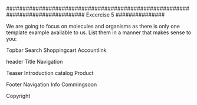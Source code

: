 ################################################################################
    Excercise 5
###############

We are going to focus on molecules and organisms as there is only one
template example available to us. List them in a manner that makes sense to
you:



Topbar
    Search
    Shoppingcart
    Accountlink
    
header
    Title
    Navigation

Teaser
Introduction
catalog
    Product
    
Footer
    Navigation
    Info
    Commingsoon
    
Copyright
